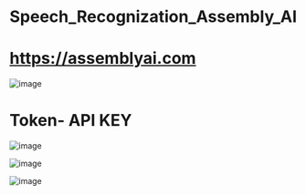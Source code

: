 # Speech_Recognization_Assembly_AI
# https://assemblyai.com

![image](https://github.com/Siddhartha082/Speech_Recognization_Assembly_AI/assets/110781138/8de27923-8bf0-4f93-8721-f2dbcbc6baa7)

# Token- API KEY
![image](https://github.com/Siddhartha082/Speech_Recognization_Assembly_AI/assets/110781138/4f43aeef-b05a-427c-b2d0-d62b238e3b54)

![image](https://github.com/Siddhartha082/Speech_Recognization_Assembly_AI/assets/110781138/b42d1ace-3a06-43a9-8734-bf63c3449b12)

![image](https://github.com/Siddhartha082/Speech_Recognization_Assembly_AI/assets/110781138/b4ec00fa-a6bd-460e-813f-61653f1ebe6e)



